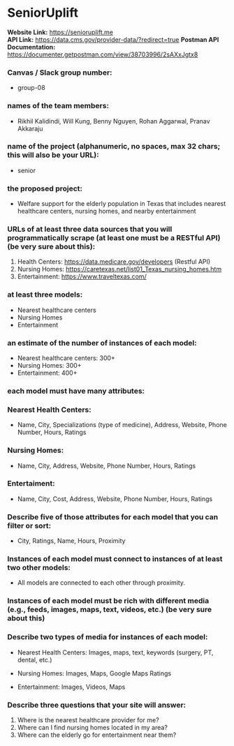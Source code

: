 # SeniorUplift
**Website Link:** https://senioruplift.me   
**API Link:**  https://data.cms.gov/provider-data/?redirect=true
**Postman API Documentation:** https://documenter.getpostman.com/view/38703996/2sAXxJgtx8


### Canvas / Slack group number: 
* group-08

### names of the team members: 
* Rikhil Kalidindi, Will Kung, Benny Nguyen, Rohan Aggarwal, Pranav Akkaraju

### name of the project (alphanumeric, no spaces, max 32 chars; this will also be your URL):
* senior

### the proposed project:
* Welfare support for the elderly population in Texas that includes nearest healthcare centers, nursing homes, and nearby entertainment

### URLs of at least three data sources that you will programmatically scrape (at least one must be a RESTful API) (be very sure about this):
1. Health Centers: https://data.medicare.gov/developers (Restful API)
2. Nursing Homes: https://caretexas.net/list01_Texas_nursing_homes.htm 
3. Entertainment: https://www.traveltexas.com/


### at least three models:
* Nearest healthcare centers
* Nursing Homes 
* Entertainment

### an estimate of the number of instances of each model:
* Nearest healthcare centers: 300+
* Nursing Homes: 300+
* Entertainment: 400+

### each model must have many attributes:

### Nearest Health Centers:
* Name, City, Specializations (type of medicine), Address, Website, Phone Number, Hours, Ratings

### Nursing Homes: 
* Name, City, Address, Website, Phone Number, Hours, Ratings

### Entertaiment: 
* Name, City, Cost, Address, Website, Phone Number, Hours, Ratings

### Describe five of those attributes for each model that you can filter or sort:
* City, Ratings, Name, Hours, Proximity

### Instances of each model must connect to instances of at least two other models:
* All models are connected to each other through proximity.

### Instances of each model must be rich with different media (e.g., feeds, images, maps, text, videos, etc.) (be very sure about this)
### Describe two types of media for instances of each model:
* Nearest Health Centers:
    Images, maps, text, keywords (surgery, PT, dental, etc.)

* Nursing Homes: 
    Images, Maps, Google Maps Ratings

* Entertainment: 
    Images, Videos, Maps

### Describe three questions that your site will answer:
1. Where is the nearest healthcare provider for me?
2. Where can I find nursing homes located in my area?
3. Where can the elderly go for entertainment near them?